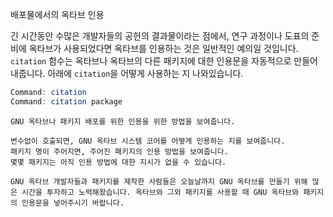 배포물에서의 옥타브 인용

 긴 시간동안 수많은 개발자들의 공헌의 결과물이라는 점에서, 연구 과정이나 도표의 준비에 옥타브가 사용되었다면 옥타브를 인용하는 것은 일반적인 예의일 것입니다. `citation` 함수는 옥타브나 옥타브의 다른 패키지에 대한 인용문을 자동적으로 만들어 내줍니다. 아래에 `citation`을 어떻게 사용하는 지 나와있습니다.

```Octave
Command: citation
Command: citation package
```

    GNU 옥타브나 패키지 배포를 위한 인용을 위한 방법을 보여줍니다.

	변수없이 호출되면, GNU 옥타브 시스템 코어를 어떻게 인용하는 지를 보여줍니다.
	패키지 명이 주어지면, 주어진 패키지의 인용 방법을 보여줍니다.
	몇몇 패키지는 아직 인용 방법에 대한 지시가 없을 수 있습니다.

	GNU 옥타브 개발자들과 패키지를 제작한 사람들은 오늘날까지 GNU 옥타브를 만들기 위해 많은 시간을 투자하고 노력해왔습니다. 옥타브와 그외 패키지를 사용할 때 GNU 옥타브와 패키지의 인용문을 넣어주시기 바랍니다.
